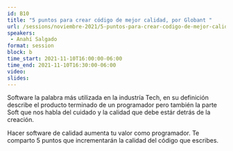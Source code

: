 ```yaml
---
id: B10
title: "5 puntos para crear código de mejor calidad, por Globant "
url: /sessions/noviembre-2021/5-puntos-para-crear-codigo-de-mejor-calidad
speakers:
 - Anahí Salgado
format: session
block: b
time_start: 2021-11-10T16:00:00-06:00
time_end: 2021-11-10T16:30:00-06:00
video:
slides:
---
```


Software la palabra más utilizada en la industría Tech, en su definición describe el producto terminado de un programador pero también la parte Soft que nos habla del cuidado y la calidad que debe estár detrás de la creación. 

Hacer software de calidad aumenta tu valor como programador. Te comparto 5 puntos que incrementarán la calidad del código que escribes.

